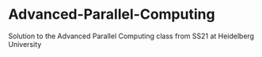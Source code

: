 # Advanced-Parallel-Computing
Solution to the Advanced Parallel Computing class from SS21 at Heidelberg University
